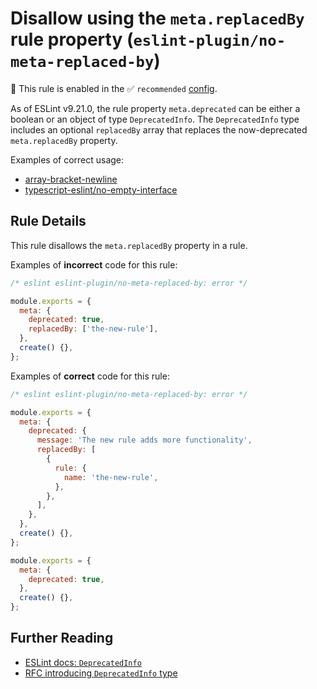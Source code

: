 # Disallow using the `meta.replacedBy` rule property (`eslint-plugin/no-meta-replaced-by`)

💼 This rule is enabled in the ✅ `recommended` [config](https://github.com/eslint-community/eslint-plugin-eslint-plugin#presets).

<!-- end auto-generated rule header -->

As of ESLint v9.21.0, the rule property `meta.deprecated` can be either a boolean or an object of type `DeprecatedInfo`. The `DeprecatedInfo` type includes an optional `replacedBy` array that replaces the now-deprecated `meta.replacedBy` property.

Examples of correct usage:

- [array-bracket-newline](https://github.com/eslint/eslint/blob/4112fd09531092e9651e9981205bcd603dc56acf/lib/rules/array-bracket-newline.js#L18-L38)
- [typescript-eslint/no-empty-interface](https://github.com/typescript-eslint/typescript-eslint/blob/af94f163a1d6447a84c5571fff5e38e4c700edb9/packages/eslint-plugin/src/rules/no-empty-interface.ts#L19-L30)

## Rule Details

This rule disallows the `meta.replacedBy` property in a rule.

Examples of **incorrect** code for this rule:

```js
/* eslint eslint-plugin/no-meta-replaced-by: error */

module.exports = {
  meta: {
    deprecated: true,
    replacedBy: ['the-new-rule'],
  },
  create() {},
};
```

Examples of **correct** code for this rule:

```js
/* eslint eslint-plugin/no-meta-replaced-by: error */

module.exports = {
  meta: {
    deprecated: {
      message: 'The new rule adds more functionality',
      replacedBy: [
        {
          rule: {
            name: 'the-new-rule',
          },
        },
      ],
    },
  },
  create() {},
};

module.exports = {
  meta: {
    deprecated: true,
  },
  create() {},
};
```

## Further Reading

- [ESLint docs: `DeprecatedInfo`](https://eslint.org/docs/latest/extend/rule-deprecation#-deprecatedinfo-type)
- [RFC introducing `DeprecatedInfo` type](https://github.com/eslint/rfcs/tree/main/designs/2024-deprecated-rule-metadata)
